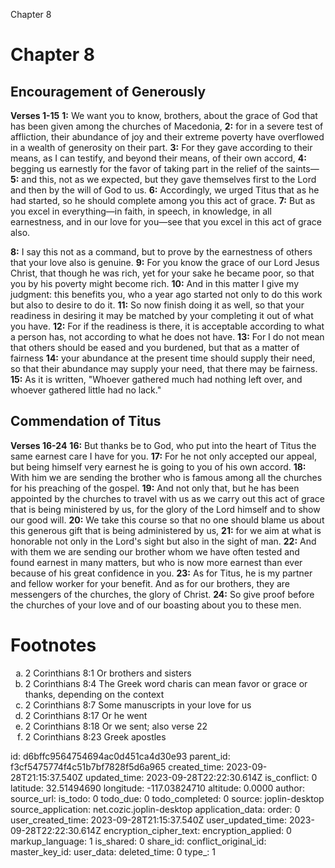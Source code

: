 Chapter 8

# Chapter 8
## Encouragement of Generously
**Verses 1-15**
**1:** We want you to know, brothers, about the grace of God that has been given among the churches of Macedonia,
**2:** for in a severe test of affliction, their abundance of joy and their extreme poverty have overflowed in a wealth of generosity on their part.
**3:** For they gave according to their means, as I can testify, and beyond their means, of their own accord,
**4:** begging us earnestly for the favor of taking part in the relief of the saints—
**5:** and this, not as we expected, but they gave themselves first to the Lord and then by the will of God to us.
**6:** Accordingly, we urged Titus that as he had started, so he should complete among you this act of grace.
**7:** But as you excel in everything—in faith, in speech, in knowledge, in all earnestness, and in our love for you—see that you excel in this act of grace also.

**8:** I say this not as a command, but to prove by the earnestness of others that your love also is genuine.
**9:** For you know the grace of our Lord Jesus Christ, that though he was rich, yet for your sake he became poor, so that you by his poverty might become rich.
**10:** And in this matter I give my judgment: this benefits you, who a year ago started not only to do this work but also to desire to do it.
**11:** So now finish doing it as well, so that your readiness in desiring it may be matched by your completing it out of what you have.
**12:** For if the readiness is there, it is acceptable according to what a person has, not according to what he does not have.
**13:** For I do not mean that others should be eased and you burdened, but that as a matter of fairness
**14:** your abundance at the present time should supply their need, so that their abundance may supply your need, that there may be fairness.
**15:** As it is written, "Whoever gathered much had nothing left over, and whoever gathered little had no lack."

## Commendation of Titus
**Verses 16-24**
**16:** But thanks be to God, who put into the heart of Titus the same earnest care I have for you.
**17:** For he not only accepted our appeal, but being himself very earnest he is going to you of his own accord.
**18:** With him we are sending the brother who is famous among all the churches for his preaching of the gospel.
**19:** And not only that, but he has been appointed by the churches to travel with us as we carry out this act of grace that is being ministered by us, for the glory of the Lord himself and to show our good will.
**20:** We take this course so that no one should blame us about this generous gift that is being administered by us,
**21:** for we aim at what is honorable not only in the Lord's sight but also in the sight of man.
**22:** And with them we are sending our brother whom we have often tested and found earnest in many matters, but who is now more earnest than ever because of his great confidence in you.
**23:** As for Titus, he is my partner and fellow worker for your benefit. And as for our brothers, they are messengers of the churches, the glory of Christ.
**24:** So give proof before the churches of your love and of our boasting about you to these men.

# Footnotes
<ol type='a'>
	<li>2 Corinthians 8:1 Or brothers and sisters</li>
	<li>2 Corinthians 8:4 The Greek word charis can mean favor or grace or thanks, depending on the context</li>
	<li>2 Corinthians 8:7 Some manuscripts in your love for us</li>
	<li>2 Corinthians 8:17 Or he went</li>
	<li>2 Corinthians 8:18 Or we sent; also verse 22</li>
	<li>2 Corinthians 8:23 Greek apostles</li>
</ol>


id: d6bffc9564754694ac0d451ca4d30e93
parent_id: f3cf5475774f4c51b7bf7828f5d6a965
created_time: 2023-09-28T21:15:37.540Z
updated_time: 2023-09-28T22:22:30.614Z
is_conflict: 0
latitude: 32.51494690
longitude: -117.03824710
altitude: 0.0000
author: 
source_url: 
is_todo: 0
todo_due: 0
todo_completed: 0
source: joplin-desktop
source_application: net.cozic.joplin-desktop
application_data: 
order: 0
user_created_time: 2023-09-28T21:15:37.540Z
user_updated_time: 2023-09-28T22:22:30.614Z
encryption_cipher_text: 
encryption_applied: 0
markup_language: 1
is_shared: 0
share_id: 
conflict_original_id: 
master_key_id: 
user_data: 
deleted_time: 0
type_: 1